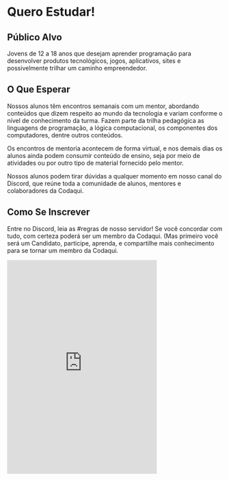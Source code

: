 # Quero Estudar!
## Público Alvo
Jovens de 12 a 18 anos que desejam aprender programação para desenvolver produtos tecnológicos, jogos, aplicativos, sites e possivelmente trilhar um caminho empreendedor.

## O Que Esperar
Nossos alunos têm encontros semanais com um mentor, abordando conteúdos que dizem respeito ao mundo da tecnologia e variam conforme o nível de conhecimento da turma. Fazem parte da trilha pedagógica as linguagens de programação, a lógica computacional, os componentes dos computadores, dentre outros conteúdos.

Os encontros de mentoria acontecem de forma virtual, e nos demais dias os alunos ainda podem consumir conteúdo de ensino, seja por meio de atividades ou por outro tipo de material fornecido pelo mentor.

Nossos alunos podem tirar dúvidas a qualquer momento em nosso canal do Discord, que reúne toda a comunidade de alunos, mentores e colaboradores da Codaqui.

## Como Se Inscrever

Entre no Discord, leia as #regras de nosso servidor! Se você concordar com tudo, com certeza poderá ser um membro da Codaqui. (Mas primeiro você será um Candidato, participe, aprenda, e compartilhe mais conhecimento para se tornar um membro da Codaqui.

<iframe src="https://discordapp.com/widget?id=829882821559451659&theme=dark" width="350" height="500" allowtransparency="true" frameborder="0" sandbox="allow-popups allow-popups-to-escape-sandbox allow-same-origin allow-scripts"></iframe>
